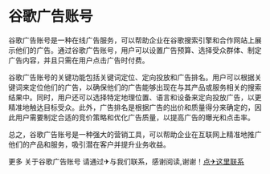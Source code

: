 # 谷歌广告账号

谷歌广告账号是一种在线广告服务，可以帮助企业在谷歌搜索引擎和合作网站上展示他们的广告。通过谷歌广告账号，用户可以设置广告预算、选择受众群体、制定广告内容，并且只需在用户点击广告时付费。

谷歌广告账号的关键功能包括关键词定位、定向投放和广告排名。用户可以根据关键词来定位他们的广告，以确保他们的广告能够出现在与其产品或服务相关的搜索结果中。同时，用户还可以选择特定地理位置、语言和设备来定向投放广告，以更精准地触达目标受众。此外，广告排名是根据广告的出价和质量得分来确定的，因此用户需要制定合适的竞价策略和优化广告质量，以提高广告的曝光和点击率。

总之，谷歌广告账号是一种强大的营销工具，可以帮助企业在互联网上精准地推广他们的产品和服务，吸引潜在客户并提升业务收益。

更多 关于谷歌广告账号 请通过✈与我们联系，感谢阅读,谢谢！[点✈这里联系](https://b.k02.cc)